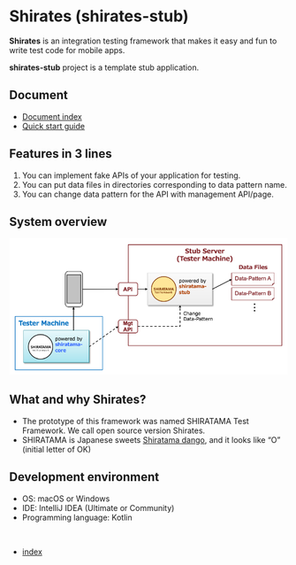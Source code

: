 # Shirates (shirates-stub)

**Shirates** is an integration testing framework that makes it easy and fun to write test code for mobile apps.

**shirates-stub** project is a template stub application.

## Document

- [Document index](./docs/markdown/index.md)
- [Quick start guide](./docs/markdown/quick-start.md)

## Features in 3 lines

1. You can implement fake APIs of your application for testing.
1. You can put data files in directories corresponding to data pattern name.
1. You can change data pattern for the API with management API/page.

## System overview

![](docs/markdown/_images/system_overview.png)

## What and why Shirates?

- The prototype of this framework was named SHIRATAMA Test Framework. We call open source version Shirates.
- SHIRATAMA is Japanese sweets [Shiratama dango], and it looks like “O” (initial letter of OK)

## Development environment

- OS: macOS or Windows
- IDE: IntelliJ IDEA (Ultimate or Community)
- Programming language: Kotlin

[Shiratama dango]: https://www.google.com/search?q=Shiratama+dango&rlz=1C5CHFA_enJP809JP809&source=lnms&tbm=isch&sa=X&ved=2ahUKEwiD08mKsI_uAhU-xYsBHdpfDAkQ_AUoAXoECA4QAw&biw=1570&bih=1497

<br>

- [index]

[index]: docs/markdown/index.md

<br>
